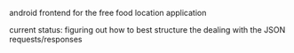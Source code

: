 android frontend for the free food location application

current status: figuring out how to best structure the dealing with the JSON 
requests/responses 


